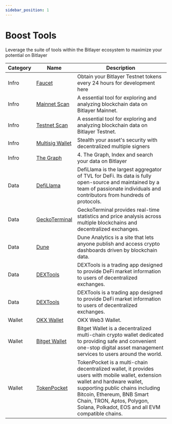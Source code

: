 ```yaml
---
sidebar_position: 1
---
```



# Boost Tools

Leverage the suite of tools within the Bitlayer ecosystem to maximize your potential on Bitlayer


| Category| Name | Description | 
|----------|----------|----------|
|Infro| [Faucet](https://www.bitlayer.org/faucet)    | Obtain your Bitlayer Testnet tokens every 24 hours for development here   |
|Infro|[Mainnet Scan](https://www.btrscan.com/)    | A essential tool for exploring and analyzing blockchain data on Bitlayer Mainnet.    | 
|Infro| [Testnet Scan](https://testnet.btrscan.com/)    | A essential tool for exploring and analyzing blockchain data on Bitlayer Testnet.   | 
|Infro| [Multisig Wallet](https://multisign.bitlayer.org/welcome)    | Stealth your asset's security with decentralized multiple signers   | 
|Infro| [The Graph](https://docs.bitlayer.org/docs/Build/DeveloperResources/TheGraph)    |     4. The Graph, Index and search your data on Bitlayer   | 
|Data|[DefiLlama](https://defillama.com/chain/Bitlayer)|DefiLlama is the largest aggregator of TVL for DeFi. Its data is fully open-source and maintained by a team of passionate individuals and contributors from hundreds of protocols.|
|Data|[GeckoTerminal](https://www.geckoterminal.com/)|GeckoTerminal provides real-time statistics and price analysis across multiple blockchains and decentralized exchanges. |
|Data|[Dune](https://dune.com/discover/content/trending)|Dune Analytics is a site that lets anyone publish and access crypto dashboards driven by blockchain data. |
|Data|[DEXTools](https://www.dextools.io/app/en/hot-pairs)|DEXTools is a trading app designed to provide DeFi market information to users of decentralized exchanges.|
|Data|[DEXTools](https://www.dextools.io/app/en/hot-pairs)|DEXTools is a trading app designed to provide DeFi market information to users of decentralized exchanges.|
|Wallet|[OKX Wallet](https://www.okx.com/web3)|OKX Web3 Wallet.|
|Wallet|[Bitget Wallet](https://web3.bitget.com/)|Bitget Wallet is a decentralized multi-chain crypto wallet dedicated to providing safe and convenient one-stop digital asset management services to users around the world.|
|Wallet|[TokenPocket](https://www.tokenpocket.pro/)|TokenPocket is a multi-chain decentralized wallet, it provides users with mobile wallet, extension wallet and hardware wallet, supporting public chains including Bitcoin, Ethereum, BNB Smart Chain, TRON, Aptos, Polygon, Solana, Polkadot, EOS and all EVM compatible chains. |